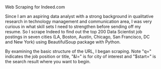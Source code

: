 
Web Scraping for Indeed.com

Since I am an aspiring data analyst with a strong background in qualitative research in technology management and communication area, I was very curious in what skill sets I need to strengthen before sending off my resume. So I scrape Indeed to find out the top 200 Data Scientist job postings in seven cities (LA, Boston, Austin, Chicago, San Francisco, DC and New York) using BeautifulSoup package with Python. 

 

By examining the basic structure of the URL, I began scraping. Note "q=" indicates the job position or title, "&l=" is for city of interest and "$start=" is the search result where you want to begin.

